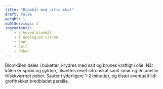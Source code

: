 ```yaml
---
title: "Blomkål med citronskal"
draft: false
weight: 1
noOfServings: 2
ingredients:
	- ½ hoved blomkål
	- 1 økologisk citron
	- Smør
	- Salt
	- Peber
---
```


Blomkålen deles i buketter, krydres med salt og brunes kraftigt i olie.
Når kålen er sprød og gylden, tilsættes revet citronskal samt smør og en
anelse friskkværnet peber. Sautér i yderligere 1-2 minutter, og tilsæt
eventuelt lidt grofthakket bredbladet persille.

